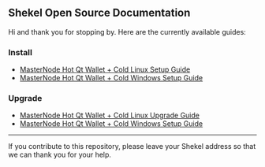 ## Shekel Open Source Documentation

Hi and thank you for stopping by. Here are the currently available guides:

### Install
 * [MasterNode Hot Qt Wallet + Cold Linux Setup Guide](guides/MasterNode_Setup_Cold_Hot_Linux.md)
 * [MasterNode Hot Qt Wallet + Cold Windows Setup Guide](guides/Masternode_Setup_Hot_Windows.md)
 


### Upgrade 
 * [MasterNode Hot Qt Wallet + Cold Linux Upgrade Guide](guides/Masternode_Upgrade_Cold_Hot_Linux.md)
 * [MasterNode Hot Qt Wallet + Cold Windows Setup Guide](guides/Masternode_Upgrade_Hot_Windows.md)
 

----

If you contribute to this repository, please leave your Shekel address so that we can thank you for your help.
